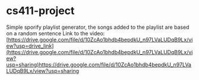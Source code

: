 # cs411-project
Simple sporify playlist generator, the songs added to the playlist are based on a random sentence
Link to the video: [https://drive.google.com/file/d/10ZcAo1bhdb4bepdkU_n97LVaLUDqB9Lx/view?usp=drive_link](https://drive.google.com/file/d/10ZcAo1bhdb4bepdkU_n97LVaLUDqB9Lx/view?usp=sharing)https://drive.google.com/file/d/10ZcAo1bhdb4bepdkU_n97LVaLUDqB9Lx/view?usp=sharing
